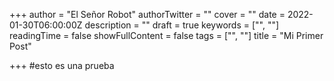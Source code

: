 +++
author = "El Señor Robot"
authorTwitter = ""
cover = ""
date = 2022-01-30T06:00:00Z
description = ""
draft = true
keywords = ["", ""]
readingTime = false
showFullContent = false
tags = ["", ""]
title = "Mi Primer Post"

+++
\#esto es una prueba